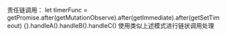 责任链调用：
    let timerFunc = getPromise.after(getMutationObserve).after(getImmediate).after(getSetTimeout)
    {}.handleA().handleB().handleC()
使用类似上述模式进行链状调用处理